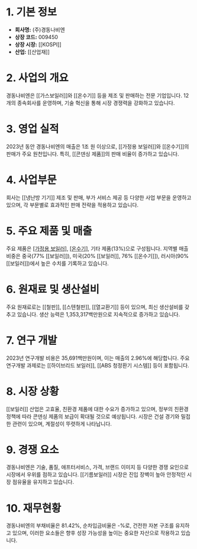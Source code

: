 # 1. 기본 정보
- **회사명:** (주)경동나비엔
- **상장 코드:** 009450
- **상장 시장:** [[KOSPI]]
- **산업:** [[산업재]]

# 2. 사업의 개요
경동나비엔은 [[가스보일러]]와 [[온수기]] 등을 제조 및 판매하는 전문 기업입니다. 12개의 종속회사를 운영하며, 기술 혁신을 통해 시장 경쟁력을 강화하고 있습니다.

# 3. 영업 실적
2023년 동안 경동나비엔의 매출은 1조 원 이상으로, [[가정용 보일러]]와 [[온수기]]의 판매가 주요 원천입니다. 특히, [[콘덴싱 제품]]의 판매 비율이 증가하고 있습니다.

# 4. 사업부문
회사는 [[냉난방 기기]] 제조 및 판매, 부가 서비스 제공 등 다양한 사업 부문을 운영하고 있으며, 각 부문별로 효과적인 판매 전략을 적용하고 있습니다.

# 5. 주요 제품 및 매출
주요 제품은 [[가정용 보일러]](43%), [[온수기]](43%), 기타 제품(13%)으로 구성됩니다. 지역별 매출 비중은 중국(77% [[보일러]]), 미국(20% [[보일러]], 76% [[온수기]]), 러시아(90% [[보일러]])에서 높은 수치를 기록하고 있습니다.

# 6. 원재료 및 생산설비
주요 원재료로는 [[철판]], [[스텐철판]], [[열교환기]] 등이 있으며, 최신 생산설비를 갖추고 있습니다. 생산 능력은 1,353,317백만원으로 지속적으로 증가하고 있습니다.

# 7. 연구 개발
2023년 연구개발 비용은 35,691백만원이며, 이는 매출의 2.96%에 해당합니다. 주요 연구개발 과제로는 [[하이브리드 보일러]], [[ABS 청정환기 시스템]] 등이 포함됩니다.

# 8. 시장 상황
[[보일러]] 산업은 고효율, 친환경 제품에 대한 수요가 증가하고 있으며, 정부의 친환경 정책에 따라 콘덴싱 제품의 보급이 확대될 것으로 예상됩니다. 시장은 건설 경기와 밀접한 관련이 있으며, 계절성이 뚜렷하게 나타납니다.

# 9. 경쟁 요소
경동나비엔은 기술, 품질, 애프터서비스, 가격, 브랜드 이미지 등 다양한 경쟁 요인으로 시장에서 우위를 점하고 있습니다. [[기름보일러]] 시장은 진입 장벽이 높아 안정적인 시장 점유율을 유지하고 있습니다.

# 10. 재무현황
경동나비엔의 부채비율은 81.42%, 순차입금비율은 -%로, 건전한 자본 구조를 유지하고 있으며, 이러한 요소들은 향후 성장 가능성을 높이는 중요한 자산으로 작용하고 있습니다.
